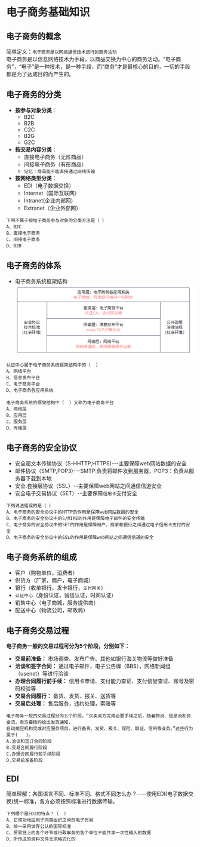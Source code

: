 # 电子商务基础知识
## 电子商务的概念
简单定义：`电子商务是以网络通信技术进行的商务活动`<br>
电子商务是以信息网络技术为手段，以商品交换为中心的商务活动。“电子商务”，“电子”是一种技术，是一种手段，而“商务”才是最核心的目的，一切的手段都是为了达成目的而产生的。

## 电子商务的分类
* **按参与对象分类**：
  - B2C
  - B2B
  - C2C
  - B2G
  - G2C
* **按交易内容分类**：
  - 直接电子商务（无形商品）
  - 间接电子商务（有形商品）
  -  `记忆：商品能不能直接通过网线传输`
* **按网络类型分类**：
  - EDI（电子数据交换）
  - Internet（国际互联网）
  - Intranet(企业内部网)
  - Extranet（企业外部网）<br>
```
下列不属于按电子商务参与对象的分类方法是（ ） 
A、B2C    
B、直接电子商务    
C、间接电子商务   
D、B2B
``` 
## 电子商务的体系
* 电子商务系统框架结构<br>
![框架结构](pic/电子商务系统框架结构.png)

```
认证中心属于电子商务系统框架结构中的（  ）
A、网络平台
B、信息发布平台
C、电子商务平台
D、电子商务各应用系统

电子商务系统的框架结构中（  ）又称为电子商务平台
A、网络层
B、应用层
C、服务层
D、传输层
```
## 电子商务的安全协议
* 安全超文本传输协议（S-HHTTP,HTTPS)---主要保障web网站数据的安全
* 邮件协议（SMTP,POP3)---SMTP:负责将邮件发到服务器，POP3：负责从服务器下载到本地
* 安全.套接层协议（SSL）--主要保障web网站之间通信信道安全
* 安全电子交易协议（SET）--主要保障`信用卡`支付安全
```
下列说法错误的是（ ）
A、电子商务的安全协议中的HTTP的作用是保障web网站数据的安全
B、电子商务的安全协议中的S/MIME的作用是保障电子邮件的安全传输
C、电子商务的安全协议中的SET的作用是保障用户，商家和银行之间通过电子信用卡支付的安全
D、电子商务的安全协议中的SSL的作用是保障web网站之间通信信道的安全
```
## 电子商务系统的组成
- 客户（购物单位，消费者）
- 供货方（厂家，商户，电子商城）
- 银行（收单银行，发卡银行，`支付网关`）
- `认证中心`（身份认证，诚信认证，时间认证）
- 销售中心（电子商城，服务提供商）
- 配送中心（物流公司，邮政局）

## 电子商务交易过程
**电子商务一般的交易过程可分为5个阶段，分别如下：**
* **交易前准备：** 市场调查、发布广告、其他如银行海关物流等做好准备
* **洽谈和签字合同：** 通过电子邮件，电子公告牌（BBS），网络新闻组（usenet）等进行洽谈
* **办理合同履行前手续：** 信用卡申请、支付能力查证、支付信誉查证、账号及密码校验等
* **交易合同履行：** 备货、发货、报关、送货等
* **交易后处理：** 售后服务，违约处理，索赔等
```
电子商务一般的交易过程分为五个阶段，“买卖双方完成必要手续之后，随着物流、信息流和资金流，卖方要按约给出发货通知，
启动相应机构完成对应服务项目，进行备货、发货、报关、保险、取证、信用等业务。”这些行为属于(   )。	
A.洽谈和签订合同阶段	
B.交易合同履行阶段	
C.办理合同履行前手续阶段
D.交易前准备阶段
```
## EDI
简单理解：各国语言不同、标准不同、格式不同怎么办？----使用EDI(电子数据交换)统一标准，各方必须按照标准进行数据传输。
```
下列哪个是EDI的特点？（  ）
A、它成功地应用于同类组织之间的电子贸易
B、统一采用世界公认的国际标准
C、贸易链上的各个环节或行政事务的各个单位不能共享一次性输入的数据
D、所传送的资料文件无须格式化的
```